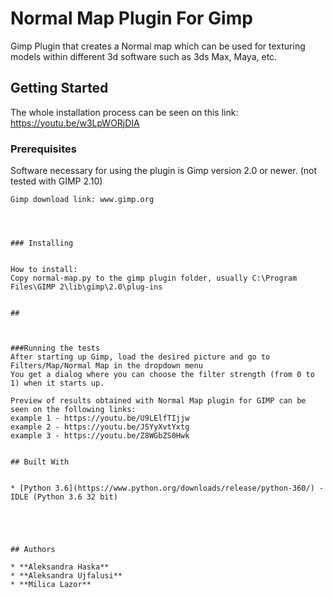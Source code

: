 # Normal Map Plugin For Gimp


Gimp Plugin that creates a Normal map which can be used for texturing models within different 3d software such as 3ds Max, Maya, etc.

## Getting Started


The whole installation process can be seen on this link: https://youtu.be/w3LpWORjDIA



### Prerequisites


Software necessary for using the plugin is Gimp version 2.0 or newer. (not tested with GIMP 2.10)

```
Gimp download link: www.gimp.org




### Installing


How to install:
Copy normal-map.py to the gimp plugin folder, usually C:\Program Files\GIMP 2\lib\gimp\2.0\plug-ins


##



###Running the tests
After starting up Gimp, load the desired picture and go to Filters/Map/Normal Map in the dropdown menu
You get a dialog where you can choose the filter strength (from 0 to 1) when it starts up.

Preview of results obtained with Normal Map plugin for GIMP can be seen on the following links: 
example 1 - https://youtu.be/U9LElfTIjjw 
example 2 - https://youtu.be/JSYyXvtYxtg 
example 3 - https://youtu.be/Z8WGbZS0Hwk 


## Built With


* [Python 3.6](https://www.python.org/downloads/release/python-360/) - IDLE (Python 3.6 32 bit)





## Authors

* **Aleksandra Haska** 
* **Aleksandra Ujfalusi** 
* **Milica Lazor** 


